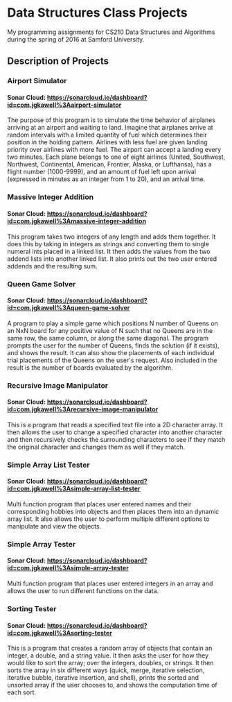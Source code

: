# Data Structures Class Projects
My programming assignments for CS210 Data Structures and Algorithms during the spring of 2016 at Samford University.

## Description of Projects

### Airport Simulator
#### Sonar Cloud: https://sonarcloud.io/dashboard?id=com.jgkawell%3Aairport-simulator
The purpose of this program is to simulate the time behavior of airplanes arriving at an airport and waiting to land. Imagine that airplanes arrive at random intervals with a limited quantity of fuel which determines their position in the holding pattern. Airlines with less fuel are given landing priority over airlines with more fuel. The airport can accept a landing every two minutes. Each plane belongs to one of eight airlines (United, Southwest, Northwest, Continental, American, Frontier, Alaska, or Lufthansa), has a flight number (1000-9999), and an amount of fuel left upon arrival (expressed in minutes as an integer from 1 to 20), and an arrival time.

### Massive Integer Addition
#### Sonar Cloud: https://sonarcloud.io/dashboard?id=com.jgkawell%3Amassive-integer-addition
This program takes two integers of any length and adds them together. It does this by taking in integers as strings and converting them to single numeral ints placed in a linked list. It then adds the values from the two addend lists into another linked list. It also prints out the two user entered addends and the resulting sum.

### Queen Game Solver
#### Sonar Cloud: https://sonarcloud.io/dashboard?id=com.jgkawell%3Aqueen-game-solver
A program to play a simple game which positions N number of Queens on an NxN board for any positive value of N such that no Queens are in the same row, the same column, or along the same diagonal. The program prompts the user for the number of Queens, finds the solution (if it exists), and shows the result. It can also show the placements of each individual trial placements of the Queens on the user's request. Also included in the result is the number of boards evaluated by the algorithm.

### Recursive Image Manipulator
#### Sonar Cloud: https://sonarcloud.io/dashboard?id=com.jgkawell%3Arecursive-image-manipulator
This is a program that reads a specified text file into a 2D character array. It then allows the user to change a specified character into another character and then recursively checks the surrounding characters to see if they match the original character and changes them as well if they match.

### Simple Array List Tester
#### Sonar Cloud: https://sonarcloud.io/dashboard?id=com.jgkawell%3Asimple-array-list-tester
Multi function program that places user entered names and their corresponding hobbies into objects and then places them into an dynamic array list. It also allows the user to perform multiple different options to manipulate and view the objects.

### Simple Array Tester
#### Sonar Cloud: https://sonarcloud.io/dashboard?id=com.jgkawell%3Asimple-array-tester
Multi function program that places user entered integers in an array and allows the user to run different functions on the data.

### Sorting Tester
#### Sonar Cloud: https://sonarcloud.io/dashboard?id=com.jgkawell%3Asorting-tester
This is a program that creates a random array of objects that contain an integer, a double, and a string value. It then asks the user for how they would like to sort the array; over the integers, doubles, or strings. It then sorts the array in six different ways (quick, merge, iterative selection, iterative bubble, iterative insertion, and shell), prints  the sorted and unsorted array if the user chooses to, and shows the computation time of each sort.
